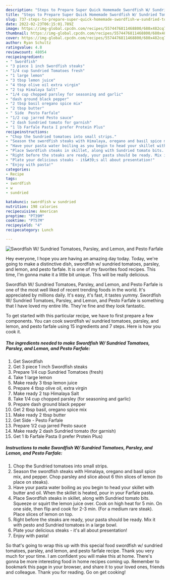```yaml
---
description: "Steps to Prepare Super Quick Homemade Swordfish W/ Sundried Tomatoes, Parsley, and Lemon, and Pesto Farfale"
title: "Steps to Prepare Super Quick Homemade Swordfish W/ Sundried Tomatoes, Parsley, and Lemon, and Pesto Farfale"
slug: 737-steps-to-prepare-super-quick-homemade-swordfish-w-sundried-tomatoes-parsley-and-lemon-and-pesto-farfale
date: 2022-02-23T06:15:01.789Z
image: https://img-global.cpcdn.com/recipes/5574476811468800/680x482cq70/swordfish-w-sundried-tomatoes-parsley-and-lemon-and-pesto-farfale-recipe-main-photo.jpg
thumbnail: https://img-global.cpcdn.com/recipes/5574476811468800/680x482cq70/swordfish-w-sundried-tomatoes-parsley-and-lemon-and-pesto-farfale-recipe-main-photo.jpg
cover: https://img-global.cpcdn.com/recipes/5574476811468800/680x482cq70/swordfish-w-sundried-tomatoes-parsley-and-lemon-and-pesto-farfale-recipe-main-photo.jpg
author: Ryan Schultz
ratingvalue: 4.8
reviewcount: 48054
recipeingredient:
- " Swordfish"
- "3 piece 1 inch Swordfish steaks"
- "1/4 cup Sundried Tomatoes fresh"
- "1 large lemon"
- "3 tbsp lemon juice"
- "4 tbsp olive oil extra virgin"
- "2 tsp Himalaya Salt"
- "1/4 cup chopped parsley for seasoning and garlic"
- "dash ground black pepper"
- "2 tbsp basil oregano spice mix"
- "2 tbsp butter"
- " Side  Pesto Farfale"
- "1/2 cup jarred Pesto sauce"
- "2 dash Sundried tomato for garnish"
- "1 lb Farfale Pasta I prefer Protein Plus"
recipeinstructions:
- "Chop the Sundried tomatoes into small strips."
- "Season the swordfish steaks with Himalaya, oregano and basil spice mix, and pepper. Chop parsley and slice about 6 thin slices of lemon (to  place on steaks)."
- "Have your pasta water boiling as you begin to head your skillet with butter and oil. When the skillet is heated, pour in your Farfale pasta."
- "Place Swordfish steaks in skillet, along with Sundried tomato bits. Squeeze or squirt the lemon juice over. Cook on high heat for 5 min. On one side, then flip and cook for 2-3 min. (For a medium rare steak). Place slices of lemon on top."
- "Right before the steaks are ready, your pasta should be ready. Mix it with pesto and Sundried tomatoes in a large bowl."
- "Plate your delicious steaks - it&#39;s all about presentation!"
- "Enjoy with pasta!"
categories:
- Recipe
tags:
- swordfish
- w
- sundried

katakunci: swordfish w sundried 
nutrition: 198 calories
recipecuisine: American
preptime: "PT39M"
cooktime: "PT57M"
recipeyield: "4"
recipecategory: Lunch

---
```



![Swordfish W/ Sundried Tomatoes, Parsley, and Lemon, and Pesto Farfale](https://img-global.cpcdn.com/recipes/5574476811468800/680x482cq70/swordfish-w-sundried-tomatoes-parsley-and-lemon-and-pesto-farfale-recipe-main-photo.jpg)

Hey everyone, I hope you are having an amazing day today. Today, we're going to make a distinctive dish, swordfish w/ sundried tomatoes, parsley, and lemon, and pesto farfale. It is one of my favorites food recipes. This time, I'm gonna make it a little bit unique. This will be really delicious.

Swordfish W/ Sundried Tomatoes, Parsley, and Lemon, and Pesto Farfale is one of the most well liked of recent trending foods in the world. It's appreciated by millions daily. It's easy, it's fast, it tastes yummy. Swordfish W/ Sundried Tomatoes, Parsley, and Lemon, and Pesto Farfale is something that I have loved my entire life. They're fine and they look fantastic.




To get started with this particular recipe, we have to first prepare a few components. You can cook swordfish w/ sundried tomatoes, parsley, and lemon, and pesto farfale using 15 ingredients and 7 steps. Here is how you cook it.

<!--inarticleads1-->

##### The ingredients needed to make Swordfish W/ Sundried Tomatoes, Parsley, and Lemon, and Pesto Farfale:

1. Get  Swordfish
1. Get 3 piece 1 inch Swordfish steaks
1. Prepare 1/4 cup Sundried Tomatoes (fresh)
1. Take 1 large lemon
1. Make ready 3 tbsp lemon juice
1. Prepare 4 tbsp olive oil, extra virgin
1. Make ready 2 tsp Himalaya Salt
1. Take 1/4 cup chopped parsley (for seasoning and garlic)
1. Prepare dash ground black pepper
1. Get 2 tbsp basil, oregano spice mix
1. Make ready 2 tbsp butter
1. Get  Side - Pesto Farfale
1. Prepare 1/2 cup jarred Pesto sauce
1. Make ready 2 dash Sundried tomato (for garnish)
1. Get 1 lb Farfale Pasta (I prefer Protein Plus)




<!--inarticleads2-->

##### Instructions to make Swordfish W/ Sundried Tomatoes, Parsley, and Lemon, and Pesto Farfale:

1. Chop the Sundried tomatoes into small strips.
1. Season the swordfish steaks with Himalaya, oregano and basil spice mix, and pepper. Chop parsley and slice about 6 thin slices of lemon (to  place on steaks).
1. Have your pasta water boiling as you begin to head your skillet with butter and oil. When the skillet is heated, pour in your Farfale pasta.
1. Place Swordfish steaks in skillet, along with Sundried tomato bits. Squeeze or squirt the lemon juice over. Cook on high heat for 5 min. On one side, then flip and cook for 2-3 min. (For a medium rare steak). Place slices of lemon on top.
1. Right before the steaks are ready, your pasta should be ready. Mix it with pesto and Sundried tomatoes in a large bowl.
1. Plate your delicious steaks - it&#39;s all about presentation!
1. Enjoy with pasta!




So that's going to wrap this up with this special food swordfish w/ sundried tomatoes, parsley, and lemon, and pesto farfale recipe. Thank you very much for your time. I am confident you will make this at home. There's gonna be more interesting food in home recipes coming up. Remember to bookmark this page in your browser, and share it to your loved ones, friends and colleague. Thank you for reading. Go on get cooking!
